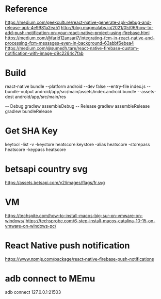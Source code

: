 # Reference
https://medium.com/geekculture/react-native-generate-apk-debug-and-release-apk-4e9981a2ea51
http://blog.magmalabs.io/2021/05/06/how-to-add-push-notification-on-your-react-native-project-using-firebase.html
https://medium.com/@farid12ansari7/integrating-fcm-in-react-native-and-processing-fcm-messages-even-in-background-63abbf6ebea4
https://medium.com/@sumedh.tare/react-native-firebase-custom-notification-with-image-d9c2264c7fab
# Build
react-native bundle --platform android --dev false --entry-file index.js --bundle-output android/app/src/main/assets/index.android.bundle --assets-dest android/app/src/main/res

-- Debug
gradlew assembleDebug
-- Release
gradlew assembleRelease
gradlew bundleRelease

# Get SHA Key
keytool -list -v -keystore heatscore.keystore -alias heatscore -storepass heatscore -keypass heatscore

# betsapi country svg
https://assets.betsapi.com/v2/images/flags/fr.svg

# VM
https://techspite.com/how-to-install-macos-big-sur-on-vmware-on-windows/
https://techsprobe.com/6-step-install-macos-catalina-10-15-on-vmware-on-windows-pc/

# React Native push notification
https://www.npmjs.com/package/react-native-firebase-push-notifications

# adb connect to MEmu
adb connect 127.0.0.1:21503